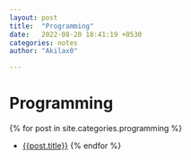 ```yaml
---
layout: post
title:  "Programming"
date:   2022-08-20 18:41:19 +0530
categories: notes 
author: "Akilax0"

---
```


# Programming


{% for post in site.categories.programming %}
   -  [{{post.title}}]({{post.url}})
{% endfor %}